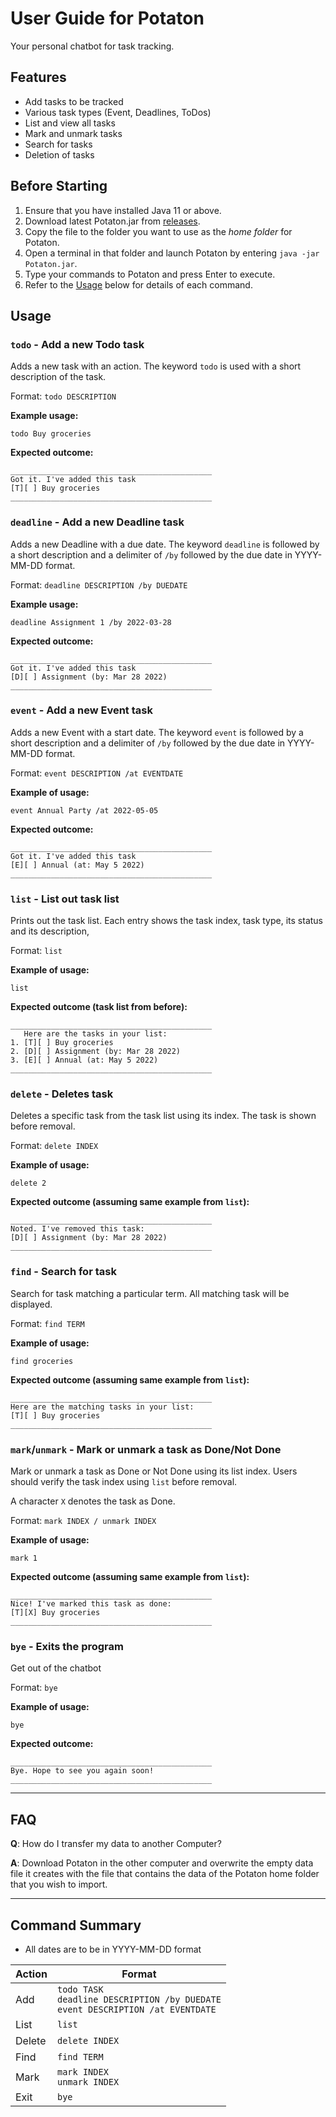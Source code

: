 # User Guide for Potaton
Your personal chatbot for task tracking.
## Features 
- Add tasks to be tracked
- Various task types (Event, Deadlines, ToDos)
- List and view all tasks
- Mark and unmark tasks
- Search for tasks
- Deletion of tasks

## Before Starting
1. Ensure that you have installed Java 11 or above.
2. Download latest Potaton.jar from [releases](https://github.com/tjiarong/ip/releases).
3. Copy the file to the folder you want to use as the _home folder_ for Potaton.
4. Open a terminal in that folder and launch Potaton by entering `java -jar Potaton.jar`.
5. Type your commands to Potaton and press Enter to execute.
6. Refer to the [Usage](#Usage) below for details of each command.

## Usage

### `todo` - Add a new Todo task

Adds a new task with an action.
The keyword `todo` is used with a short description of the task.

Format: `todo DESCRIPTION`

**Example usage:**

`todo Buy groceries`

**Expected outcome:**
```
_____________________________________________
Got it. I've added this task
[T][ ] Buy groceries
_____________________________________________
```

### `deadline` - Add a new Deadline task

Adds a new Deadline with a due date.
The keyword `deadline` is followed by a short description 
and a delimiter of `/by` followed by the due date in YYYY-MM-DD format.

Format: `deadline DESCRIPTION /by DUEDATE`

**Example usage:**

`deadline Assignment 1 /by 2022-03-28`

**Expected outcome:**
```
_____________________________________________
Got it. I've added this task
[D][ ] Assignment (by: Mar 28 2022)
_____________________________________________
```

### `event` - Add a new Event task

Adds a new Event with a start date.
The keyword `event` is followed by a short description
and a delimiter of `/by` followed by the due date in YYYY-MM-DD format.

Format: `event DESCRIPTION /at EVENTDATE`

**Example of usage:**

`event Annual Party /at 2022-05-05`

**Expected outcome:**
```
_____________________________________________
Got it. I've added this task
[E][ ] Annual (at: May 5 2022)
_____________________________________________
```

### `list` - List out task list

Prints out the task list. Each entry shows the task index, task type,
its status and its description,

Format: `list`

**Example of usage:**

`list`

**Expected outcome (task list from before):**
```
_____________________________________________
   Here are the tasks in your list:
1. [T][ ] Buy groceries
2. [D][ ] Assignment (by: Mar 28 2022)
3. [E][ ] Annual (at: May 5 2022)
_____________________________________________
```

### `delete` - Deletes task

Deletes a specific task from the task list using its index.
The task is shown before removal.

Format: `delete INDEX`

**Example of usage:**

`delete 2`

**Expected outcome (assuming same example from `list`):**
```
_____________________________________________
Noted. I've removed this task:
[D][ ] Assignment (by: Mar 28 2022)
_____________________________________________

```

### `find` - Search for task

Search for task matching a particular term. All matching
task will be displayed.

Format: `find TERM`

**Example of usage:**

`find groceries`

**Expected outcome (assuming same example from `list`):**
```
_____________________________________________
Here are the matching tasks in your list:
[T][ ] Buy groceries
_____________________________________________
```

### `mark`/`unmark` - Mark or unmark a task as Done/Not Done

Mark or unmark a task as Done or Not Done using its list index.
Users should verify the task index using `list` before removal.

A character `X` denotes the task as Done.

Format: `mark INDEX / unmark INDEX`

**Example of usage:**

`mark 1`

**Expected outcome (assuming same example from `list`):**
```
_____________________________________________
Nice! I've marked this task as done:
[T][X] Buy groceries
_____________________________________________
```

### `bye` - Exits the program

Get out of the chatbot

Format: `bye`

**Example of usage:**

`bye`

**Expected outcome:**
```
_____________________________________________
Bye. Hope to see you again soon!
_____________________________________________
```
---

## FAQ
__Q__: How do I transfer my data to another Computer?

__A__: Download Potaton in the other computer and overwrite the empty data file it creates with the
file that contains the data of the Potaton home folder that you wish to import.

---
## Command Summary

- All dates are to be in YYYY-MM-DD format

| Action | Format                                                                                     |
|--------|--------------------------------------------------------------------------------------------|
| Add    | `todo TASK` <br/>`deadline DESCRIPTION /by DUEDATE` <br/>`event DESCRIPTION /at EVENTDATE` |
| List   | `list`                                                                                     |
| Delete | `delete INDEX`                                                                             |
| Find   | `find TERM`                                                                                |
| Mark   | `mark INDEX`<br/>`unmark INDEX`                                                            |
| Exit   | `bye`                                                                                      |
